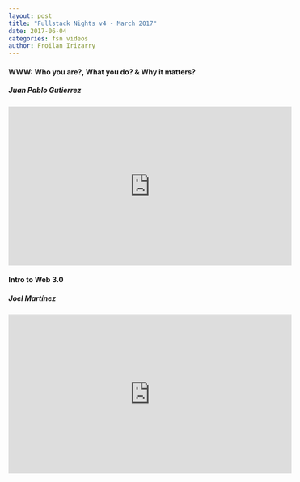 ```yaml
---
layout: post
title: "Fullstack Nights v4 - March 2017"
date: 2017-06-04
categories: fsn videos
author: Froilan Irizarry
---
```


<div class="row top-bottom-buffer">
  <div class="col-lg-12 text-center">
    <h4>WWW: Who you are?, What you do? & Why it matters?</h4>
    <h5>Juan Pablo Gutierrez</h5>
    <iframe width="560" height="315" src="https://www.youtube.com/watch?v=-VwpadB0Irk" frameborder="0" allowfullscreen></iframe>
  </div>
</div>
<div class="row top-bottom-buffer">
  <div class="col-lg-12 text-center">
    <h4>Intro to Web 3.0</h4>
    <h5>Joel Martínez</h5>
    <iframe width="560" height="315" src="https://www.youtube.com/watch?v=iAij1Hyh53g" frameborder="0" allowfullscreen></iframe>
  </div>
</div>